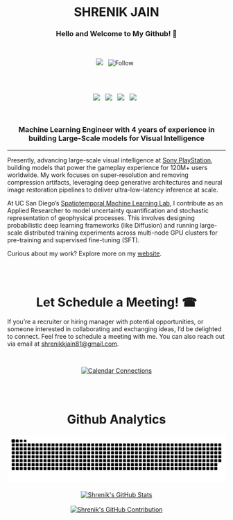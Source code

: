 <!-- Header Block Start -->
<p align="center"> <h1 align="center"> SHRENIK JAIN </h1> </p>
<h3 align="center">Hello and Welcome to My Github!  👋</h3>
<br>

<p align="center"> 
  <img src="https://komarev.com/ghpvc/?username=shrenik-jain&label=Profile%20Views&color=blue&style=plastic%22%20alt=%22shrenik-jain"/>&nbsp;&nbsp;
  <img title="Follow" src="https://img.shields.io/github/followers/shrenik-jain?label=Follow&style=social"/>&nbsp;&nbsp;
</p>

<!-- Giphy Section -->
<div align="center">
  <img src="https://i.giphy.com/media/xUA7bewHfD6pAnmxVK/200w.webp" alt="" width="160" /><img src="https://i.giphy.com/media/xUA7bewHfD6pAnmxVK/200w.webp" alt="" width="160" /><img src="https://i.giphy.com/media/xUA7bewHfD6pAnmxVK/200w.webp" alt="" width="160" /><img  src="https://i.giphy.com/media/xUA7bewHfD6pAnmxVK/200w.webp" alt="" width="160" /><img src="https://i.giphy.com/media/xUA7bewHfD6pAnmxVK/200w.webp" alt="" width="160" />
</div>
<!-- Giphy Section End -->

<br>

<!-- Social Links Section -->
<p align="center">
  <a title="View" href="https://shrenik-jain.github.io/"><img src="https://img.shields.io/badge/Website-000000?style=for-the-badge&logo=Google-Chrome&logoColor=white"/></a>&nbsp;&nbsp;
  <a title="View" href="http://www.linkedin.com/in/shrenik-jain9"><img src="https://img.shields.io/badge/LinkedIn-0077B5?style=for-the-badge&logo=linkedin&logoColor=white"/></a>&nbsp;&nbsp;
  <a title="View" href="https://www.instagram.com/shrenik_jainn/"><img src="https://img.shields.io/badge/Instagram-000000?style=for-the-badge&logo=instagram&logoColor=white"/></a>&nbsp;&nbsp;
  <a title="View" href="https://x.com/shrenik_jainn"><img src="https://img.shields.io/badge/Twitter-0077B5?style=for-the-badge&logo=twitter&logoColor=white"/></a>&nbsp;&nbsp;
</p>
<!-- Social Links Section End -->

<br>
<h3 align="center">Machine Learning Engineer with 4 years of experience in building Large-Scale models for Visual Intelligence</h3>

---
<!-- Header Block End -->

<!-- Introduction Block Start -->
<p>
Presently, advancing large-scale visual intelligence at <a href="https://sonyinteractive.com/en/">Sony PlayStation</a>, building models that power the gameplay experience for 120M+ users worldwide. My work focuses on super-resolution and removing compression artifacts, leveraging deep generative architectures and neural image restoration pipelines to deliver ultra-low-latency inference at scale.

At UC San Diego’s <a href="https://roselab1.ucsd.edu/">Spatiotemporal Machine Learning Lab</a>, I contribute as an Applied Researcher to model uncertainty quantification and stochastic representation of geophysical processes. This involves designing probabilistic deep learning frameworks (like Diffusion) and running large-scale distributed training experiments across multi-node GPU clusters for pre-training and supervised fine-tuning (SFT).

Curious about my work? Explore more on my <a href="https://shrenik-jain.github.io/">website</a>.
</p>
<!-- Introduction Block End -->

<br>
<br>

<!-- Meeting Scheduling Section -->
<p align="center"> <h1 align="center"> Let Schedule a Meeting! ☎ </h1></p>
<p>If you’re a recruiter or hiring manager with potential opportunities, or someone interested in collaborating and exchanging ideas, I’d be delighted to connect. Feel free to schedule a meeting with me. You can also reach out via email at <a href="mailto:shrenikkjain81@gmail.com">shrenikkjain81@gmail.com</a>.</p>
<br>
<p align="center">
  <a href="https://calendly.com/shrenikkjain" target="_blank">
    <img src="https://images.ctfassets.net/k0lk9kiuza3o/35mQcfIgLCzbAY5AL4Q32B/de3e4fdad8ea1d6625850321dd6b0990/calendar-connections-full-width.png?q=85&fm=webp" alt="Calendar Connections" width="350">
  </a>
</p>
<!-- Meeting Scheduling Section End -->

<br>
<br>

<!-- Github Analytics Section -->
<p align="center"> <h1 align="center"> Github Analytics </h1></p>
<p align="center">
  <picture>
  <source media="(prefers-color-scheme: dark)" srcset="https://raw.githubusercontent.com/platane/platane/output/github-contribution-grid-snake-dark.svg">
  <source media="(prefers-color-scheme: light)" srcset="https://raw.githubusercontent.com/platane/platane/output/github-contribution-grid-snake.svg">
  <img alt="github contribution grid snake animation" src="https://raw.githubusercontent.com/platane/platane/output/github-contribution-grid-snake.svg">
  </picture>
  <br>
  <br>
  <a href="https://github.com/shrenik-jain"><img src="https://github-readme-stats.vercel.app/api?username=shrenik-jain&show_icons=true&locale=en&theme=radical" alt="Shrenik's GitHub Stats"/></a>
  <br>
  <br>
  <a href="https://github.com/shrenik-jain"><img src="https://github-profile-summary-cards.vercel.app/api/cards/profile-details?username=shrenik-jain&theme=radical" alt="Shrenik's GitHub Contribution"/></a>
</p>
<!-- Github Analytics Section End -->
